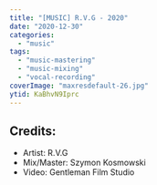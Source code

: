 ```yaml
---
title: "[MUSIC] R.V.G - 2020"
date: "2020-12-30"
categories:
  - "music"
tags:
  - "music-mastering"
  - "music-mixing"
  - "vocal-recording"
coverImage: "maxresdefault-26.jpg"
ytid: KaBhvN9Iprc
---
```

## Credits:

- Artist: R.V.G
- Mix/Master: Szymon Kosmowski
- Video: Gentleman Film Studio

